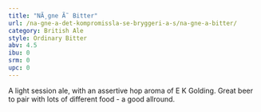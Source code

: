 ```yaml
---
title: "NÃ¸gne Ã˜ Bitter"
url: /na-gne-a-det-kompromissla-se-bryggeri-a-s/na-gne-a-bitter/
category: British Ale
style: Ordinary Bitter
abv: 4.5
ibu: 0
srm: 0
upc: 0
---
```

A light session ale, with an assertive hop aroma of E K Golding.  Great beer to pair with lots of different food - a good allround.
